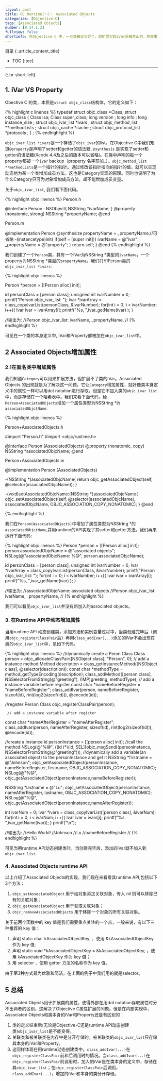 ```yaml
---
layout: post
title: OC Runtime(一)： Associated Objects
categories: [Objective-C]
tags: [Associated Objects]
number: [0.14.1.2]
fullview: false
shortinfo: 在Objective C 中，一旦类被定义好了，想扩展它的iVar是被禁止的，除非重写改写类本身。我们知道Category可以被用来扩展方法而非iVar，而Associated Objects技术就是用来在遵循实例变量不能扩展的前提下，增加property的。这样在外部看来可以用dot notatoin access 所有的属性，就像达到了iVar可以被扩展的假象。本文就来详细介绍一下Objective C Runtime的Associated Objects。
---
```

目录
{:.article_content_title}


* TOC
{:toc}

---
{:.hr-short-left}

## 1. iVar VS Property ##

Obective C 的类，本质是`struct objc_class`结构体，它的定义如下：

{% highlight c linenos %}
typedef struct objc_class *Class; 
struct objc_class { 
   Class isa; 
   Class super_class; 
   long version ; 
   long info ; 
   long instance_size ; 
   struct objc_ivar_list *ivars ; 
   struct objc_method_list **methodLists ; 
   struct objc_cache *cache ; 
   struct objc_protocol_list *protocols ; 
} ;
{% endhighlight %}

`objc_ivar_list *ivars`是一个存储了`objc_ivar`的list。在Objective C中我们知道`@property`是声明了setter和getter的语法糖,
 `@synthesis` 是实现了setter和getter的语法糖(Xcode 4.4及之后的版本可以省略)。在类中声明的每一个property都被一个`iVar` backup（property 名字前加_）。`objc_method_list **methodLists`是一个指针的指针。通过修改该指针指向的指针的值，就可以实现动态地为某一个类增加成员方法。这也是Category实现的原理。同时也说明了为什么Category只可为对象增加成员方法，却不能增加成员变量。

 关于`objc_ivar_list`, 我们看下面代码。

{% highlight objc linenos %}
Person.h

@interface Person : NSObject{
    NSString *ivarName;
}
@property (nonatomic, strong) NSString *propertyName;
@end


Person.m

@implementation Person
@synthesize propertyName = _propertyName;//可省略
-(instancetype)init{
    if(self = [super init]){
        ivarName = @"ivar";
        _propertyName = @"property";
    }
    return self;
}
@end
{% endhighlight %}

我们创建了一个`Person`类，其有一个iVar为NSString *类型的`ivarName`，一个property为NSString *类型的`propertyName`。我们打印Person类的`objc_ivar_list *ivars`:

{% highlight objc linenos %}

Person *person = [[Person alloc] init];
    
id personClass = [person class];
unsigned int ivarNumber = 0;
printf("Person objc_ivar_list: ");
Ivar *ivarArray = class_copyIvarList(personClass, &ivarNumber);
for(int i = 0; i < ivarNumber; i++){
    Ivar ivar = ivarArray[i];
    printf("%s, ",ivar_getName(ivar) );
}

//输出为:
//Person objc_ivar_list: ivarName, _propertyName, 
//
{% endhighlight %}

可见在一个类的本身定义中, iVar和Property都被加在`objc_ivar_list`中。

## 2 Associated Objects增加属性  ##

### 2.1在匿名类中增加属性  ###

我们知道`Category`可以用来扩展方法，但扩展不了类的iVar。Associated Objects 的出现就是为了解决这一问题。它让`Category`增加属性，就好像类本身定义中的属性一样可以用dot notation进行存取。但是它不加入类的`objc_ivar_list`中，而是存储在一个哈希表中。我们来看下面代码，给`Person+AssociatedObjects`增加一个属性类型为NSString *`的associatedObjctName`:


{% highlight objc linenos %}

Person+AssociatedObjects.h

#import "Person.h"
#import <objc/runtime.h>

@interface Person (AssociatedObjects)
@property (nonatomic, copy) NSString *associatedObjcName;
@end


Person+AssociatedObjects.m

@implementation Person (AssociatedObjects)

-(NSString *)associatedObjcName{
    return objc_getAssociatedObject(self, @selector(associatedObjcName));
}

-(void)setAssociatedObjcName:(NSString *)associatedObjcName{
    objc_setAssociatedObject(self, @selector(associatedObjcName), associatedObjcName, OBJC_ASSOCIATION_COPY_NONATOMIC);
}
@end

{% endhighlight %}

我们在`Person(AssociatedObjects)`中增加了属性类型为NSString *的`associatedObjctName`,并用runtime的API实现了其setter和getter方法。我们再来运行下面代码:


{% highlight objc linenos %}
Person *person = [[Person alloc] init];
person.associatedObjcName = @"associated objects";
NSLog(@"associatedObjcName: %@", person.associatedObjcName);
    
id personClass = [person class];
unsigned int ivarNumber = 0;
Ivar *ivarArray = class_copyIvarList(personClass, &ivarNumber);
printf("Person objc_ivar_list: ");
for(int i = 0; i < ivarNumber; i++){
    Ivar ivar = ivarArray[i];
    printf("%s, ",ivar_getName(ivar) );
}

//输出为:
//associatedObjcName: associated objects
//Person objc_ivar_list: ivarName, _propertyName, 
//
{% endhighlight %}

我们可以看见`objc_ivar_list`并没有新加入的associated objects。

### 3. 在Runtime API中动态增加属性  ###
当用runtime API 动态创建类，添加方法和实例变量过程中，当类创建完毕后（调用`objc_registerClassPair`后）再用`class_addIvar(...)`添加的iVar不会出现在类的`objc_ivar_list`中，见如下代码。

{% highlight objc linenos %}
 //dynamically create a Peron Class
 Class person = objc_allocateClassPair([NSObject class], "Person", 0);
     // add a instance method
 Method description = class_getInstanceMethod([NSObject class], @selector(description));
 const char *methodType = method_getTypeEncoding(description);
 class_addMethod([person class], NSSelectorFromString(@"greeting"), (IMP)greeting, methodType);
        // add a instance variable before register
 const char *nameBeforeRegister = "nameBeforeRegister";
 class_addIvar(person, nameBeforeRegister, sizeof(id), rint(log2(sizeof(id))), @encode(id));
    
  //register Person Class
 objc_registerClassPair(person);
    
     // add a instance variable after register
 const char *nameAfterRegister = "nameAfterRegister";
 class_addIvar(person, nameAfterRegister, sizeof(id), rint(log2(sizeof(id))), @encode(id));
    
 //create a instance
 id personInstance = [[person alloc] init];
     //call the method
 NSLog(@"%@", ((id (*)(id, SEL))objc_msgSend)(personInstance, NSSelectorFromString(@"greeting")));
     //dynamically add a variable(an associated object) to the personInstance and get it
 NSString *firstname = @"Johnson";
 objc_setAssociatedObject(personInstance, nameBeforeRegister, firstname, OBJC_ASSOCIATION_COPY_NONATOMIC);
 NSLog(@"%@", objc_getAssociatedObject(personInstance,nameBeforeRegister));
    
 NSString *lastname = @"Lu";
 objc_setAssociatedObject(personInstance, nameAfterRegister, lastname, OBJC_ASSOCIATION_COPY_NONATOMIC);
 NSLog(@"%@", objc_getAssociatedObject(personInstance,nameAfterRegister));
    

    
 int ivarNum = 0;
 Ivar *ivars = class_copyIvarList([person class], &ivarNum);
 for(int i = 0; i < ivarNum; i++){
     Ivar ivar = ivars[i];
     printf("%s ",ivar_getName(ivar));
 }
 printf("\n");

//输出为:
//Hello World!
//Johnson
//Lu
//nameBeforeRegister 
//
{% endhighlight %}

可见当用runtime API动态创建类时，当创建完毕后，添加的iVar就不加入到`objc_ivar_list`.

### 4. Associated Objects runtime API  ###

以上介绍了Associated Objects的实现，我们现在来看看其runtime API,包括以下3个方法：

1. `objc_setAssociatedObject` 用于给对象添加关联对象，传入 nil 则可以移除已有的关联对象；
2. `objc_getAssociatedObject` 用于获取关联对象；
3. `objc_removeAssociatedObjects` 用于移除一个对象的所有关联对象。



关于前两个函数中的 key 值是我们需要重点关注的一个点，一般来说，有以下三种推荐的 key 值：

1. 声明 static char kAssociatedObjectKey; ，使用 &kAssociatedObjectKey 作为 key 值;
2. 声明 static void *kAssociatedObjectKey = &kAssociatedObjectKey; ，使用 kAssociatedObjectKey 作为 key 值；
3. 用 selector ，使用 getter 方法的名称作为 key 值。

由于第3种方式最为优雅和简洁，在上面的例子中我们用的就是selector。


## 5 总结 ##
Associated Objects用于扩展类的属性，使得外部在用dot notation存取属性时分不出两者的区别，这解决了Objective C属性扩展的问题。但是在内部实现中，Associated Objects和类本身的iVar和Property还是有区别的：

1. 类的定义结束后(无论是Objective-C还是runtime API动态创建类)`objc_ivar_list`是不能变得。
2. 关联类和被关联类在内存中是分开存储的。被关联类的`objc_ivar_list`只存储其本身的iVar和Property。
3. 这同样体现在用runtime动态创建类中，`class_addIvar(...)`在`objc_registerClassPair`前和后调用时的情况。当`class_addIvar(...)`在`objc_registerClassPair`前调用时，加入的iVar是在类本身的定义中，存储在其`objc_ivar_list`；在`objc_registerClassPair`后调用，`class_addIvar(...)`，增加的iVar和本身的类分开存储。

